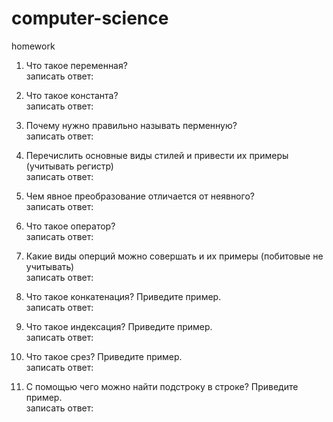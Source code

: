 # computer-science
homework

1. Что такое переменная?  
записать ответ:

2. Что такое константа?  
записать ответ:

3. Почему нужно правильно называть перменную?  
записать ответ:

4. Перечислить основные виды стилей и привести их примеры (учитывать регистр)  
записать ответ:

5. Чем явное преобразование отличается от неявного?  
записать ответ:

6. Что такое оператор?  
записать ответ:

7. Какие виды оперций можно совершать и их примеры (побитовые не учитывать)  
записать ответ:

8. Что такое конкатенация? Приведите пример.  
записать ответ:

9. Что такое индексация? Приведите пример.  
записать ответ:

10. Что такое срез? Приведите пример.  
записать ответ: 

11. С помощью чего можно найти подстроку в строке? Приведите пример.  
записать ответ:
